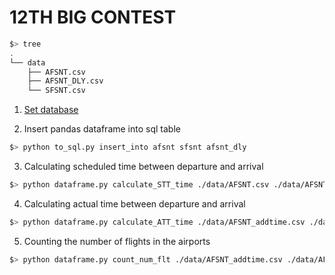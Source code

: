 # 12TH BIG CONTEST
~~~bash
$> tree
.
└── data
    ├── AFSNT.csv
    ├── AFSNT_DLY.csv
    └── SFSNT.csv
~~~

1. [Set database](https://github.com/miintto/7th_BIG_CONTEST/wiki/Database)

2. Insert pandas dataframe into sql table
~~~bash
$> python to_sql.py insert_into afsnt sfsnt afsnt_dly
~~~
3. Calculating scheduled time between departure and arrival
~~~bash
$> python dataframe.py calculate_STT_time ./data/AFSNT.csv ./data/AFSNT_addtime.csv
~~~
4. Calculating actual time between departure and arrival
~~~bash
$> python dataframe.py calculate_ATT_time ./data/AFSNT_addtime.csv ./data/AFSNT_addtime.csv
~~~
5. Counting the number of flights in the airports
~~~bash
$> python dataframe.py count_num_flt ./data/AFSNT_addtime.csv ./data/AFSNT_dev.csv
~~~

